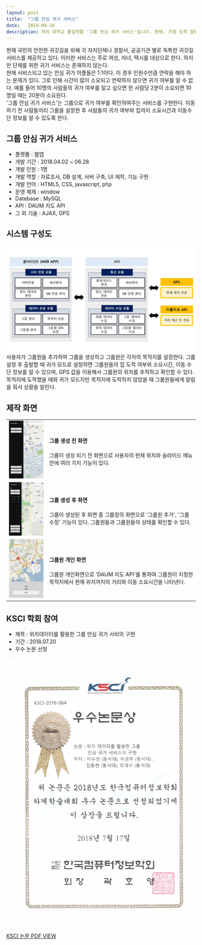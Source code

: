 ```yaml
---
layout: post
title:  "그룹 안심 귀가 서비스"
date:   2019-04-16
description: 저의 대학교 졸업작품 '그룸 안심 귀가 서비스'입니다. 현재, 가정 도착 알림 시스템은 주로 여성, 어린이, 택시에 적용되고 있습니다. 하지만 집단에 대한 집 도착 알림 시스템은 없습니다. 현재 자택 도착 통보 시스템 신청은 일대일만 가능하며, 이 경우 연락해야 할 경우 문제가 있습니다. 이러한 문제를 해결하기 위하여 그룹을 지정하여 그룹원들의 귀가 상태를 확인할 수 있는 서비스를 개발하였습니다.
---
```


<p class="intro">현재 국민의 안전한 귀갓길을 위해 각 자치단체나 경찰서, 공공기관 별로 독특한 귀갓길 서비스를 제공하고 있다. 이러한 서비스는 주로 여성, 자녀, 택시를 대상으로 한다. 하지만 단체를 위한 귀가 서비스는 존재하지 않는다. <br>
 현재 서비스되고 있는 안심 귀가 어플들은 1:1이다. 이 경우 인원수만큼 연락을 해야 하는 문제가 있다. 그로 인해 시간이 많이 소요되고 연락하지 않으면 귀가 여부를 알 수 없다. 예를 들어 10명의 사람들의 귀가 여부를 알고 싶으면 한 사람당 2분이 소요되면 10명일 때는 20분이 소요된다. <br>
 '그룹 안심 귀가 서비스'는 그룹으로 귀가 여부를 확인하여주는 서비스를 구현한다. 이동하기 전 사람들끼리 그룹을 설정한 후 사람들의 귀가 여부와 집까지 소요시간과 이동수단 정보를 알 수 있도록 한다.  </p>


## 그룹 안심 귀가 서비스
* 플랫폼 : 웹앱
* 개발 기간 : 2018.04.02 ~ 06.28
* 개발 인원 : 1명
* 개발 역할 : 자료조사, DB 설계, 서버 구축, UI 제작, 기능 구현
* 개발 언어 : HTML5, CSS, javascript, php
* 운영 체제 : window
* Datebase : MySQL
* API : DAUM 지도 API
* 그 외 기술 : AJAX, GPS


## 시스템 구성도
<img src="/assets/img/system.jpg">
사용자가 그룹원을 추가하여 그룹을 생성하고 그룹원은 각자의 목적지를 설정한다. 그룹 설정 후 출발할 때 귀가 모드로 설정하면 그룹원들의 집 도착 여부와 소요시간, 이동 수단 정보를 알 수 있으며, GPS 값을 이용해서 그룹원의 위치를 추적하고 확인할 수 있다. 목적지에 도착했을 때와 귀가 모드지만 목적지에 도착하지 않았을 때 그룹원들에게 알림을 줘서 상황을 알린다.


## 제작 화면
<table>
  <tr>
    <td><img class="screen" src="/assets/img/screen4.jpg"></td>
    <td><h4>그룹 생성 전 화면</h4><p>그룹이 생성 되기 전 화면으로 사용자의 현재 위치와 슬라이드 메뉴 안에 여러 가지 기능이 있다.</p></td>
  </tr>
  <tr>
    <td><img class="screen" src="/assets/img/screen3.jpg"></td>
    <td><h4>그룹 생성 후 화면</h4><p>그룹이 생성된 후 화면 중 그룹장의 화면으로 '그룹원 추가', '그룹 수정' 기능이 있다. 그룹원들과 그룹원들의 상태를 확인할 수 있다.</p></td>
  </tr>
  <tr>
    <td><img class="screen" src="/assets/img/screen2.jpg"></td>
    <td><h4>그룹원 개인 화면</h4><p>그룹원 개인화면으로 'DAUM 지도 API'를 통하여 그룹원이 지정한 목적지에서 현재 위치까지의 거리와 이동 소요시간을 나타낸다.</p></td>
  </tr>
</table>


## KSCI 학회 참여
* 제목 : 위치데이터를 활용한 그룹 안심 귀가 서비의 구현
* 기간 : 2018.07.20
* 우수 논문 선정
<img src="/assets/img/price2.jpg">

<a class="view" href="/assets/img/paper.pdf" target="_blank">KSCI 논문 PDF VIEW</a>
